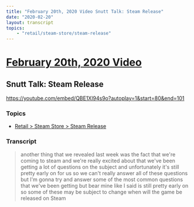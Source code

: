 ```yaml
---
title: "February 20th, 2020 Video Snutt Talk: Steam Release"
date: "2020-02-20"
layout: transcript
topics:
    - "retail/steam-store/steam-release"
---
```

# [February 20th, 2020 Video](../2020-02-20.md)
## Snutt Talk: Steam Release
https://youtube.com/embed/QBE1Xl94s9o?autoplay=1&start=80&end=101

### Topics
* [Retail > Steam Store > Steam Release](../topics/retail/steam-store/steam-release.md)

### Transcript

> another thing that we revealed last week was the fact that we're coming to steam and we're really excited about that we've been getting a lot of questions on the subject and unfortunately it's still pretty early on for us so we can't really answer all of these questions but I'm gonna try and answer some of the most common questions that we've been getting but bear mine like I said is still pretty early on so some of these may be subject to change when will the game be released on Steam
